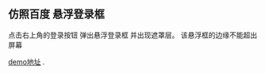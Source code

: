 
## 仿照百度 悬浮登录框 ##


点击右上角的登录按钮 弹出悬浮登录框 并出现遮罩层。 
该悬浮框的边缘不能超出屏幕

 [demo地址](https://wonderfulname.github.io/drag_drop/baidu_like/) .


